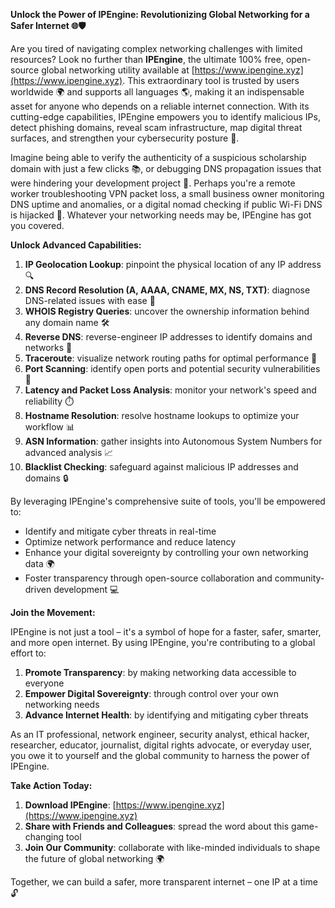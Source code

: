**Unlock the Power of IPEngine: Revolutionizing Global Networking for a Safer Internet 🌐🛡️**

Are you tired of navigating complex networking challenges with limited resources? Look no further than **IPEngine**, the ultimate 100% free, open-source global networking utility available at [https://www.ipengine.xyz](https://www.ipengine.xyz). This extraordinary tool is trusted by users worldwide 🌍 and supports all languages 🌎, making it an indispensable asset for anyone who depends on a reliable internet connection. With its cutting-edge capabilities, IPEngine empowers you to identify malicious IPs, detect phishing domains, reveal scam infrastructure, map digital threat surfaces, and strengthen your cybersecurity posture 🔐.

Imagine being able to verify the authenticity of a suspicious scholarship domain with just a few clicks 📚, or debugging DNS propagation issues that were hindering your development project 🤔. Perhaps you're a remote worker troubleshooting VPN packet loss, a small business owner monitoring DNS uptime and anomalies, or a digital nomad checking if public Wi-Fi DNS is hijacked 🛂️. Whatever your networking needs may be, IPEngine has got you covered.

**Unlock Advanced Capabilities:**

1.  **IP Geolocation Lookup**: pinpoint the physical location of any IP address 🔍
2.  **DNS Record Resolution (A, AAAA, CNAME, MX, NS, TXT)**: diagnose DNS-related issues with ease 📡
3.  **WHOIS Registry Queries**: uncover the ownership information behind any domain name 🛠️
4.  **Reverse DNS**: reverse-engineer IP addresses to identify domains and networks 🔄
5.  **Traceroute**: visualize network routing paths for optimal performance 🚀
6.  **Port Scanning**: identify open ports and potential security vulnerabilities 🔑
7.  **Latency and Packet Loss Analysis**: monitor your network's speed and reliability ⏱️
8.  **Hostname Resolution**: resolve hostname lookups to optimize your workflow 📊
9.  **ASN Information**: gather insights into Autonomous System Numbers for advanced analysis 📈
10. **Blacklist Checking**: safeguard against malicious IP addresses and domains 🔒

By leveraging IPEngine's comprehensive suite of tools, you'll be empowered to:

*   Identify and mitigate cyber threats in real-time
*   Optimize network performance and reduce latency
*   Enhance your digital sovereignty by controlling your own networking data 🌍
*   Foster transparency through open-source collaboration and community-driven development 💻

**Join the Movement:**

IPEngine is not just a tool – it's a symbol of hope for a faster, safer, smarter, and more open internet. By using IPEngine, you're contributing to a global effort to:

1.  **Promote Transparency**: by making networking data accessible to everyone
2.  **Empower Digital Sovereignty**: through control over your own networking needs
3.  **Advance Internet Health**: by identifying and mitigating cyber threats

As an IT professional, network engineer, security analyst, ethical hacker, researcher, educator, journalist, digital rights advocate, or everyday user, you owe it to yourself and the global community to harness the power of IPEngine.

**Take Action Today:**

1.  **Download IPEngine**: [https://www.ipengine.xyz](https://www.ipengine.xyz)
2.  **Share with Friends and Colleagues**: spread the word about this game-changing tool
3.  **Join Our Community**: collaborate with like-minded individuals to shape the future of global networking 🌍

Together, we can build a safer, more transparent internet – one IP at a time 🔓
